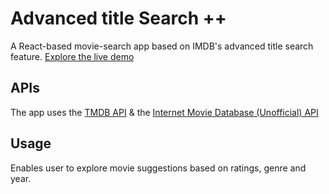 # Advanced title Search ++

A React-based movie-search app based on IMDB's advanced title search feature.
[Explore the live demo](hhttps://advancedtitlesearch.netlify.app/) 

## APIs

The app uses the [TMDB API](https://developers.themoviedb.org/3/)
& the [Internet Movie Database (Unofficial) API](https://rapidapi.com/hmerritt/api/imdb-internet-movie-database-unofficial) 

## Usage

Enables user to explore movie suggestions based on ratings, genre and year.  
